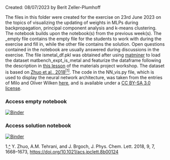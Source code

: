 Created: 08/07/2023 by Berit Zeller-Plumhoff

The files in this folder were created for the exercise on 23rd June 2023 on the topics of visualizing the updating of weights in MLPs during backpropagation, principal component analysis and k-means clustering. The notebook builds upon the notebook(s) from the previous week(s). The _empty file contains the empty file for the students to work with during the exercise and fill in, while the other file contains the solution. Open questions contained in the notebook are usually answered during discussions in the exercise. The file ismetal_df.pkl was obtained after using [matminer](https://hackingmaterials.lbl.gov/matminer/#) to load the dataset matbench_expt_is_metal and featurize the dataframe following the description in [this lesson](https://workshop.materialsproject.org/lessons/08_ml_matminer/matminer-notes/) of the materials project workshop. The dataset is based on [Zhuo et al., 2018](https://pubs.acs.org/doi/pdf/10.1021/acs.jpclett.8b00124)<a name="cite_ref-1"></a>[<sup>[1]</sup>](#cite_note-1). The code in the NN_vis.py file, which is used to display the neural network architecture, was taken from the entries of Milo and Oliver Wilken [here](https://stackoverflow.com/questions/29888233/how-to-visualize-a-neural-network/37366154#37366154), and is available under a [CC BY-SA 3.0 license](https://creativecommons.org/licenses/by-sa/3.0/).

### Access empty notebook

[![Binder](https://mybinder.org/badge_logo.svg)](https://mybinder.org/v2/gh/beritzellerplumhoff/teaching_ds_2023/HEAD?labpath=jupyter%20notebooks%2F20230623_BP_PCA_kmeans%2F20230623_Classification_NN_BP_PCA_kmeans_empty2.ipynb)

### Access solution notebook

[![Binder](https://mybinder.org/badge_logo.svg)](https://mybinder.org/v2/gh/beritzellerplumhoff/teaching_ds_2023/HEAD?labpath=jupyter%20notebooks%2F20230623_BP_PCA_kmeans%2F20230623_Classification_NN_BP_PCA_kmeans2.ipynb)

<a name="cite_note-1"></a>1.[^](#cite_ref-1) Y. Zhuo, A.M. Tehrani, and J. Brgoch, J. Phys. Chem. Lett. 2018, 9, 7, 1668–1673, https://doi.org/10.1021/acs.jpclett.8b00124

